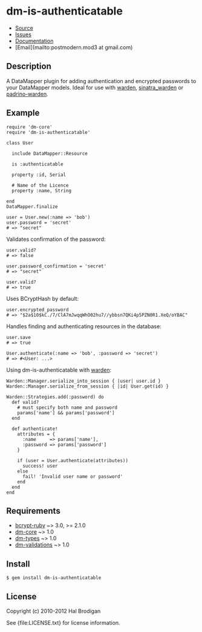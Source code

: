 # dm-is-authenticatable

* [Source](https://github.com/postmodern/dm-is-authenticatable)
* [Issues](https://github.com/postmodern/dm-is-authenticatable/issues)
* [Documentation](http://rubydoc.info/gems/dm-is-authenticatable/frames)
* [Email](mailto:postmodern.mod3 at gmail.com)

## Description

A DataMapper plugin for adding authentication and encrypted passwords to
your DataMapper models. Ideal for use with [warden], [sinatra_warden] or
[padrino-warden].

## Example

    require 'dm-core'
    require 'dm-is-authenticatable'
  
    class User
  
      include DataMapper::Resource

      is :authenticatable

      property :id, Serial
    
      # Name of the Licence
      property :name, String
    
    end
    DataMapper.finalize
  
    user = User.new(:name => 'bob')
    user.password = 'secret'
    # => "secret"

Validates confirmation of the password:

    user.valid?
    # => false

    user.password_confirmation = 'secret'
    # => "secret"

    user.valid?
    # => true

Uses BCryptHash by default:

    user.encrypted_password
    # => "$2a$10$kC./7/ClA7mJwqqWhO02hu7//ybbsn7QKi4p5PZN0R1.XeQ/oYBAC"

Handles finding and authenticating resources in the database:

    user.save
    # => true

    User.authenticate(:name => 'bob', :password => 'secret')
    # => #<User: ...>

Using dm-is-authenticatable with [warden]:

    Warden::Manager.serialize_into_session { |user| user.id }
    Warden::Manager.serialize_from_session { |id| User.get(id) }
    
    Warden::Strategies.add(:password) do
      def valid?
        # must specify both name and password
        params['name'] && params['password']
      end
 
      def authenticate!
        attributes = {
          :name     => params['name'],
          :password => params['password']
        }

        if (user = User.authenticate(attributes))
          success! user
        else
          fail! 'Invalid user name or password'
        end
      end
    end

## Requirements

* [bcrypt-ruby](https://github.com/codahale/bcrypt-ruby#readme) ~> 3.0, >= 2.1.0
* [dm-core](https://github.com/datamapper/dm-core#readme) ~> 1.0
* [dm-types](https://github.com/datamapper/dm-types#readme) ~> 1.0
* [dm-validations](https://github.com/datamapper/dm-validations#readme) ~> 1.0

## Install

    $ gem install dm-is-authenticatable

## License

Copyright (c) 2010-2012 Hal Brodigan

See {file:LICENSE.txt} for license information.

[warden]: https://github.com/hassox/warden#readme
[sinatra_warden]: https://github.com/jsmestad/sinatra_warden#readme
[padrino-warden]: https://github.com/jondot/padrino-warden#readme
